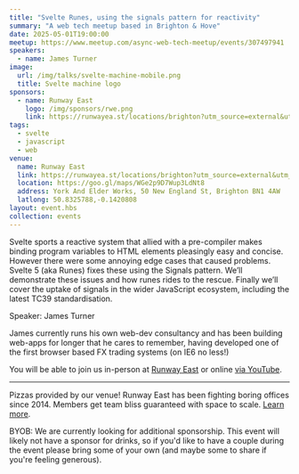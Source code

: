 ```yaml
---
title: "Svelte Runes, using the signals pattern for reactivity"
summary: "A web tech meetup based in Brighton & Hove"
date: 2025-05-01T19:00:00
meetup: https://www.meetup.com/async-web-tech-meetup/events/307497941
speakers:
  - name: James Turner
image:
  url: /img/talks/svelte-machine-mobile.png
  title: Svelte machine logo
sponsors:
  - name: Runway East
    logo: /img/sponsors/rwe.png
    link: https://runwayea.st/locations/brighton?utm_source=external&utm_medium=event&utm_campaign=sponsorship
tags:
  - svelte
  - javascript
  - web
venue:
  name: Runway East
  link: https://runwayea.st/locations/brighton?utm_source=external&utm_medium=event&utm_campaign=sponsorship
  location: https://goo.gl/maps/WGe2p9D7Wup3LdNt8
  address: York And Elder Works, 50 New England St, Brighton BN1 4AW
  latlong: 50.8325788,-0.1420808
layout: event.hbs
collection: events
---
```


Svelte sports a reactive system that allied with a pre-compiler makes binding program variables to HTML elements pleasingly easy and concise. However there were some annoying edge cases that caused problems. Svelte 5 (aka Runes) fixes these using the Signals pattern. We’ll demonstrate these issues and how runes rides to the rescue. Finally we’ll cover the uptake of signals in the wider JavaScript ecosystem, including the latest TC39 standardisation.

Speaker: James Turner

James currently runs his own web-dev consultancy and has been building web-apps for longer that he cares to remember, having developed one of the first browser based FX trading systems (on IE6 no less!)

You will be able to join us in-person at [Runway East](https://runwayea.st/locations/brighton?utm_source=external&utm_medium=event&utm_campaign=sponsorship) or online [via YouTube](https://www.youtube.com/watch?v=wypos_DZdyo).

---

Pizzas provided by our venue! Runway East has been fighting boring offices since 2014. Members get team bliss guaranteed with space to scale. [Learn more](https://runwayea.st/locations/brighton?utm_source=external&utm_medium=event&utm_campaign=sponsorship).

BYOB: We are currently looking for additional sponsorship. This event will likely not have a sponsor for drinks, so if you'd like to have a couple during the event please bring some of your own (and maybe some to share if you're feeling generous).

